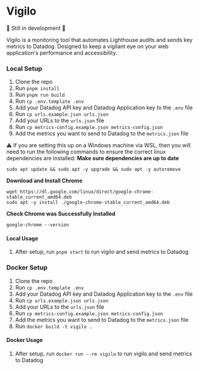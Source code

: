 # Vigilo
🚧 Still in development 🚧

Vigilo is a monitoring tool that automates Lighthouse audits and sends key metrics to Datadog. Designed to keep a vigilant eye on your web application's performance and accessibility.

### Local Setup
1. Clone the repo
2. Run `pnpm install`
3. Run `pnpm run build`
4. Run `cp .env.template .env`
5. Add your Datadog API key and Datadog Application key to the `.env` file
6. Run `cp urls.example.json urls.json`
7. Add your URLs to the `urls.json` file
8. Run `cp metrics-config.example.json metrics-config.json`
9. Add the metrics you want to send to Datadog to the `metrics.json` file

⚠️ If you are setting this up on a Windows machine via WSL, then you will need to run the following commands to ensure the correct linux dependencies are installed:
**Make sure dependencies are up to date**
```
sudo apt update && sudo apt -y upgrade && sudo apt -y autoremove
```
**Download and Install Chrome**
```
wget https://dl.google.com/linux/direct/google-chrome-stable_current_amd64.deb
sudo apt -y install ./google-chrome-stable_current_amd64.deb
```
**Check Chrome was Successfully Installed**
```
google-chrome --version
```
#### Local Usage
1. After setup, run `pnpm start` to run vigilo and send metrics to Datadog

### Docker Setup

1. Clone the repo
2. Run `cp .env.template .env`
3. Add your Datadog API key and Datadog Application key to the `.env` file
4. Run `cp urls.example.json urls.json`
5. Add your URLs to the `urls.json` file
6. Run `cp metrics-config.example.json metrics-config.json`
7. Add the metrics you want to send to Datadog to the `metrics.json` file
8. Run `docker build -t vigilo .`

#### Docker Usage
1. After setup, run `docker run --rm vigilo` to run vigilo and send metrics to Datadog
